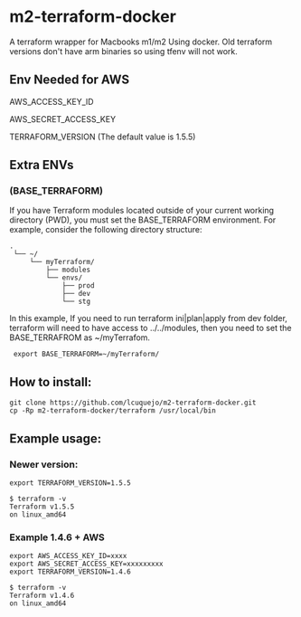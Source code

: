 # m2-terraform-docker
A terraform wrapper for Macbooks m1/m2 Using docker. Old terraform versions don't have arm binaries so using tfenv will not work.

## Env Needed for AWS
AWS_ACCESS_KEY_ID

AWS_SECRET_ACCESS_KEY

TERRAFORM_VERSION (The default value is 1.5.5)

## Extra ENVs
### (BASE_TERRAFORM)
If you have Terraform modules located outside of your current working directory (PWD), you must set the BASE_TERRAFORM environment. 
For example, consider the following directory structure:
```
.
 └── ~/
     └── myTerraform/
         ├── modules
         └── envs/
             ├── prod
             ├── dev
             └── stg
```
 In this example, If you need to run terraform ini|plan|apply from dev folder, terraform will need to have access to ../../modules, then you need to set the BASE_TERRAFROM as ~/myTerrafom.

```
 export BASE_TERRAFORM=~/myTerraform/
``` 

## How to install:
```
git clone https://github.com/lcuquejo/m2-terraform-docker.git
cp -Rp m2-terraform-docker/terraform /usr/local/bin
```

## Example usage:
### Newer version:
```
export TERRAFORM_VERSION=1.5.5

$ terraform -v
Terraform v1.5.5
on linux_amd64
```

### Example 1.4.6 + AWS
```
export AWS_ACCESS_KEY_ID=xxxx
export AWS_SECRET_ACCESS_KEY=xxxxxxxxx
export TERRAFORM_VERSION=1.4.6

$ terraform -v
Terraform v1.4.6
on linux_amd64
```

